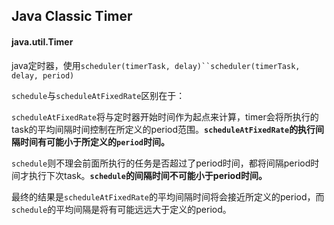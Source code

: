 ## Java Classic Timer

#### java.util.Timer

java定时器，使用`scheduler(timerTask, delay)``scheduler(timerTask, delay, period)`

`schedule`与`scheduleAtFixedRate`区别在于：

`scheduleAtFixedRate`将与定时器开始时间作为起点来计算，timer会将所执行的task的平均间隔时间控制在所定义的period范围。<b>`scheduleAtFixedRate`的执行间隔时间有可能小于所定义的`period`时间。</b>

`schedule`则不理会前面所执行的任务是否超过了period时间，都将间隔period时间才执行下次task。<b>`schedule`的间隔时间不可能小于period时间。</b>

最终的结果是`scheduleAtFixedRate`的平均间隔时间将会接近所定义的period，而`schedule`的平均间隔是将有可能远远大于定义的period。
